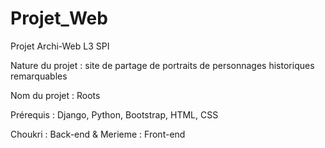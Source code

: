 # Projet_Web
Projet Archi-Web L3 SPI

Nature du projet : site de partage de portraits de personnages historiques remarquables

Nom du projet : Roots

Prérequis : Django, Python, Bootstrap, HTML, CSS

Choukri : Back-end & Merieme : Front-end
